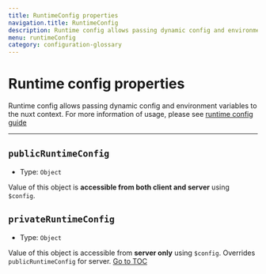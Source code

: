 ```yaml
---
title: RuntimeConfig properties
navigation.title: RuntimeConfig
description: Runtime config allows passing dynamic config and environment variables to the nuxt context.
menu: runtimeConfig
category: configuration-glossary
---
```

# Runtime config properties

Runtime config allows passing dynamic config and environment variables to the nuxt context. For more information of usage, please see [runtime config guide](./directory-structure/nuxt-config#runtimeconfig)

---


## `publicRuntimeConfig`

- Type: `Object`

Value of this object is **accessible from both client and server** using `$config`.

## `privateRuntimeConfig`

- Type: `Object`

Value of this object is accessible from **server only** using `$config`. Overrides `publicRuntimeConfig` for server.
<span style='float: footnote;'><a href="../index.html#toc">Go to TOC</a></span>
